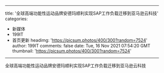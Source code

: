 
---
title: '全球高端功能性运动品牌安德玛顺利实现SAP工作负载迁移到亚马逊云科技'
categories: 
 - 新媒体
 - 199IT
 - 首页更新
headimg: 'https://picsum.photos/400/300?random=7524'
author: 199IT
comments: false
date: Tue, 16 Nov 2021 07:54:20 GMT
thumbnail: 'https://picsum.photos/400/300?random=7524'
---

<div>   
全球高端功能性运动品牌安德玛顺利实现SAP工作负载迁移到亚马逊云科技  
</div>
            